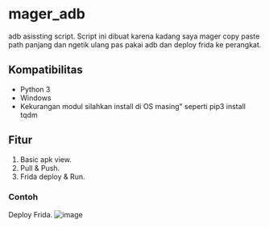 # mager_adb
adb asissting script.
Script ini dibuat karena kadang saya mager copy paste path panjang dan ngetik ulang pas pakai adb dan deploy frida ke perangkat.

## Kompatibilitas
* Python 3
* Windows
* Kekurangan modul silahkan install di OS masing" seperti pip3 install tqdm

## Fitur
1. Basic apk view.
2. Pull & Push.
3. Frida deploy & Run.

### Contoh
Deploy Frida.
![image](https://user-images.githubusercontent.com/6917260/105686108-710e6a00-5f29-11eb-859f-1db46df6960c.png)
